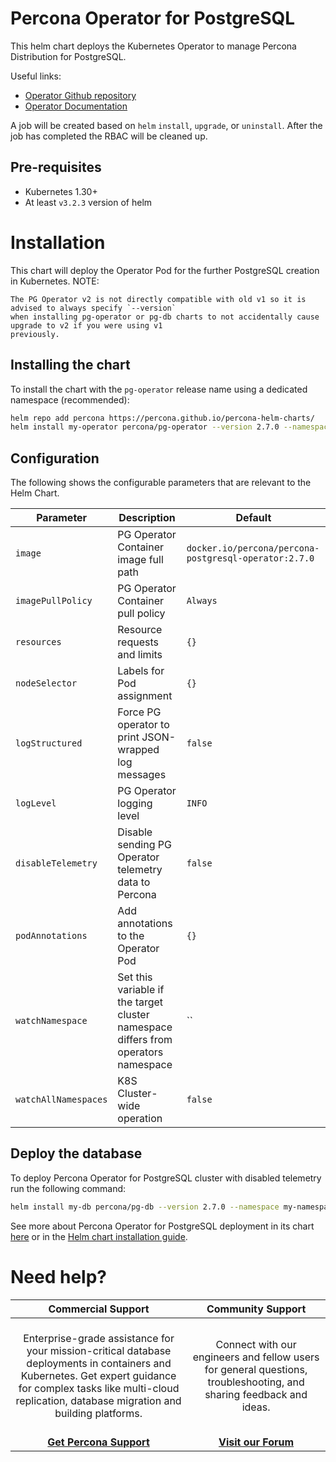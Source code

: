 # Percona Operator for PostgreSQL
This helm chart deploys the Kubernetes Operator to manage Percona Distribution for PostgreSQL.

Useful links:
- [Operator Github repository](https://github.com/percona/percona-postgresql-operator/)
- [Operator Documentation](https://www.percona.com/doc/kubernetes-operator-for-postgresql/index.html)

A job will be created based on `helm` `install`, `upgrade`, or `uninstall`. After the
job has completed the RBAC will be cleaned up.

## Pre-requisites
* Kubernetes 1.30+
* At least `v3.2.3` version of helm

# Installation
This chart will deploy the Operator Pod for the further PostgreSQL creation in Kubernetes.
NOTE:
```
The PG Operator v2 is not directly compatible with old v1 so it is advised to always specify `--version`
when installing pg-operator or pg-db charts to not accidentally cause upgrade to v2 if you were using v1
previously.
```

## Installing the chart
To install the chart with the `pg-operator` release name using a dedicated namespace (recommended):

```sh
helm repo add percona https://percona.github.io/percona-helm-charts/
helm install my-operator percona/pg-operator --version 2.7.0 --namespace my-namespace --create-namespace
```

## Configuration
The following shows the configurable parameters that are relevant to the Helm
Chart.

| Parameter            | Description                                                                        | Default                                               |
| -------------------- | ---------------------------------------------------------------------------------- | ----------------------------------------------------- |
| `image`              | PG Operator Container image full path                                              | `docker.io/percona/percona-postgresql-operator:2.7.0` |
| `imagePullPolicy`    | PG Operator Container pull policy                                                  | `Always`                                              |
| `resources`          | Resource requests and limits                                                       | `{}`                                                  |
| `nodeSelector`       | Labels for Pod assignment                                                          | `{}`                                                  |
| `logStructured`      | Force PG operator to print JSON-wrapped log messages                               | `false`                                               |
| `logLevel`           | PG Operator logging level                                                          | `INFO`                                                |
| `disableTelemetry`   | Disable sending PG Operator telemetry data to Percona                              | `false`                                               |
| `podAnnotations`     | Add annotations to the Operator Pod                                                | `{}`                                                  |
| `watchNamespace`     | Set this variable if the target cluster namespace differs from operators namespace | ``                                                    |
| `watchAllNamespaces` | K8S Cluster-wide operation                                                         | `false`                                               |

## Deploy the database
To deploy Percona Operator for PostgreSQL cluster with disabled telemetry run the following command:

```sh
helm install my-db percona/pg-db --version 2.7.0 --namespace my-namespace
```

See more about Percona Operator for PostgreSQL deployment in its chart [here](https://github.com/percona/percona-helm-charts/tree/main/charts/pg-db) or in the [Helm chart installation guide](https://www.percona.com/doc/kubernetes-operator-for-postgresql/helm.html).

# Need help?

**Commercial Support**  | **Community Support** |
:-: | :-: |
| <br/>Enterprise-grade assistance for your mission-critical database deployments in containers and Kubernetes. Get expert guidance for complex tasks like multi-cloud replication, database migration and building platforms.<br/><br/>  | <br/>Connect with our engineers and fellow users for general questions, troubleshooting, and sharing feedback and ideas.<br/><br/>  | 
| **[Get Percona Support](https://hubs.ly/Q02ZTH8Q0)** | **[Visit our Forum](https://forums.percona.com/)** |
